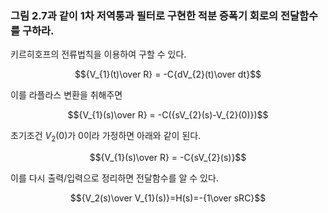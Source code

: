 ### 그림 2.7과 같이 1차 저역통과 필터로 구현한 적분 증폭기 회로의 전달함수를 구하라.

키르히호프의 전류법칙을 이용하여 구할 수 있다.  

$${V_{1}(t)\over R} = -C{dV_{2}(t)\over dt}$$

이를 라플라스 변환을 취해주면

$${V_{1}(s)\over R} = -C({sV_{2}(s)-V_{2}(0)})$$
 
초기조건 $V_{2}(0)$가 0이라 가정하면 아래와 같이 된다.

$${V_{1}(s)\over R} = -C{sV_{2}(s)}$$

이를 다시 출력/입력으로 정리하면 전달함수를 알 수 있다.

$${V_2(s)\over V_{1}(s)}=H(s)=-{1\over sRC}$$
